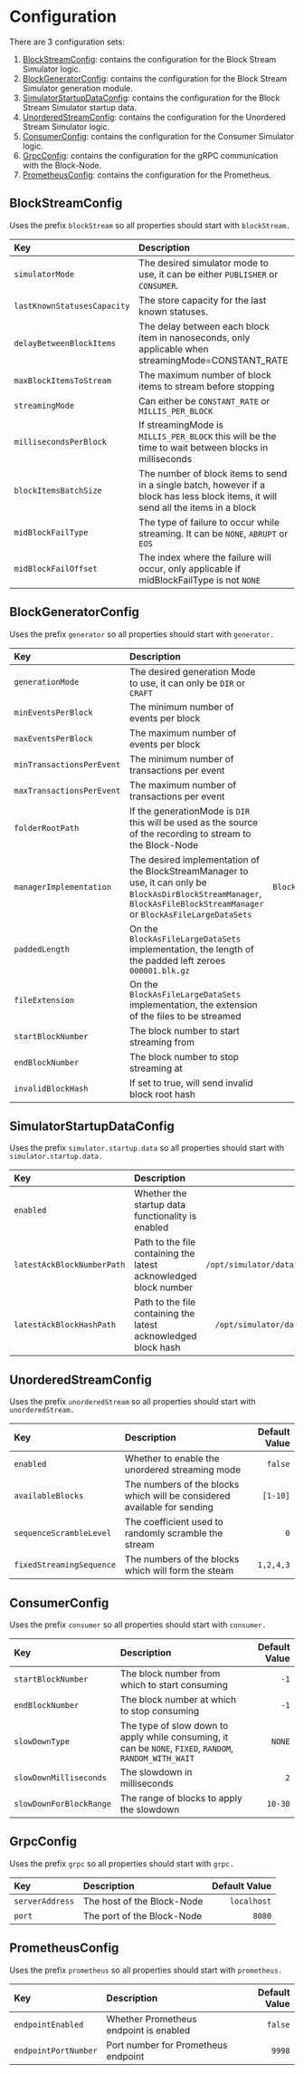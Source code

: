 # Configuration

There are 3 configuration sets:
1. [BlockStreamConfig](#blockstreamconfig): contains the configuration for the Block Stream Simulator logic.
1. [BlockGeneratorConfig](#blockGeneratorConfig): contains the configuration for the Block Stream Simulator generation module.
1. [SimulatorStartupDataConfig](#simulatorstartupdataconfig): contains the configuration for the Block Stream Simulator startup data.
1. [UnorderedStreamConfig](#unorderedstreamconfig): contains the configuration for the Unordered Stream Simulator logic.
1. [ConsumerConfig](#consumerConfig): contains the configuration for the Consumer Simulator logic.
1. [GrpcConfig](#grpcconfig): contains the configuration for the gRPC communication with the Block-Node.
1. [PrometheusConfig](#prometheusconfig): contains the configuration for the Prometheus.

## BlockStreamConfig

Uses the prefix `blockStream` so all properties should start with `blockStream.`

| Key                         | Description                                                                                                                         |   Default Value |
|:----------------------------|:------------------------------------------------------------------------------------------------------------------------------------|----------------:|
| `simulatorMode`             | The desired simulator mode to use, it can be either `PUBLISHER` or `CONSUMER`.                                                      |     `PUBLISHER` |
| `lastKnownStatusesCapacity` | The store capacity for the last known statuses.                                                                                     |            `10` |
| `delayBetweenBlockItems`    | The delay between each block item in nanoseconds, only applicable when streamingMode=CONSTANT_RATE                                  |     `1_500_000` |
| `maxBlockItemsToStream`     | The maximum number of block items to stream before stopping                                                                         |       `100_000` |
| `streamingMode`             | Can either be `CONSTANT_RATE` or `MILLIS_PER_BLOCK`                                                                                 | `CONSTANT_RATE` |
| `millisecondsPerBlock`      | If streamingMode is `MILLIS_PER_BLOCK` this will be the time to wait between blocks in milliseconds                                 |         `1_000` |
| `blockItemsBatchSize`       | The number of block items to send in a single batch, however if a block has less block items, it will send all the items in a block |         `1_000` |
| `midBlockFailType`          | The type of failure to occur while streaming. It can be `NONE`, `ABRUPT` or `EOS`                                                   |          `NONE` |
| `midBlockFailOffset`        | The index where the failure will occur, only applicable if midBlockFailType is not `NONE`                                           |             `0` |

## BlockGeneratorConfig

Uses the prefix `generator` so all properties should start with `generator.`

| Key                       | Description                                                                                                                                                               |                   Default Value |
|:--------------------------|:--------------------------------------------------------------------------------------------------------------------------------------------------------------------------|--------------------------------:|
| `generationMode`          | The desired generation Mode to use, it can only be `DIR` or `CRAFT`                                                                                                       |                           `DIR` |
| `minEventsPerBlock`       | The minimum number of events per block                                                                                                                                    |                             `1` |
| `maxEventsPerBlock`       | The maximum number of events per block                                                                                                                                    |                            `10` |
| `minTransactionsPerEvent` | The minimum number of transactions per event                                                                                                                              |                             `1` |
| `maxTransactionsPerEvent` | The maximum number of transactions per event                                                                                                                              |                            `10` |
| `folderRootPath`          | If the generationMode is `DIR` this will be used as the source of the recording to stream to the Block-Node                                                               |                              `` |
| `managerImplementation`   | The desired implementation of the BlockStreamManager to use, it can only be `BlockAsDirBlockStreamManager`, `BlockAsFileBlockStreamManager` or `BlockAsFileLargeDataSets` | `BlockAsFileBlockStreamManager` |
| `paddedLength`            | On the `BlockAsFileLargeDataSets` implementation, the length of the padded left zeroes `000001.blk.gz`                                                                    |                            `36` |
| `fileExtension`           | On the `BlockAsFileLargeDataSets` implementation, the extension of the files to be streamed                                                                               |                       `.blk.gz` |
| `startBlockNumber`        | The block number to start streaming from                                                                                                                                  |                             `0` |
| `endBlockNumber`          | The block number to stop streaming at                                                                                                                                     |                            `-1` |
| `invalidBlockHash`        | If set to true, will send invalid block root hash                                                                                                                         |                         `false` |

## SimulatorStartupDataConfig

Uses the prefix `simulator.startup.data` so all properties should start with `simulator.startup.data.`

| Key                        | Description                                                      |                              Default Value |
|:---------------------------|:-----------------------------------------------------------------|-------------------------------------------:|
| `enabled`                  | Whether the startup data functionality is enabled                |                                    `false` |
| `latestAckBlockNumberPath` | Path to the file containing the latest acknowledged block number | `/opt/simulator/data/latestAckBlockNumber` |
| `latestAckBlockHashPath`   | Path to the file containing the latest acknowledged block hash   |   `/opt/simulator/data/latestAckBlockHash` |

## UnorderedStreamConfig

Uses the prefix `unorderedStream` so all properties should start with `unorderedStream.`

| Key                      | Description                                                              | Default Value |
|:-------------------------|:-------------------------------------------------------------------------|--------------:|
| `enabled`                | Whether to enable the unordered streaming mode                           |       `false` |
| `availableBlocks`        | The numbers of the blocks which will be considered available for sending |      `[1-10]` |
| `sequenceScrambleLevel`  | The coefficient used to randomly scramble the stream                     |           `0` |
| `fixedStreamingSequence` | The numbers of the blocks which will form the steam                      |     `1,2,4,3` |

## ConsumerConfig

Uses the prefix `consumer` so all properties should start with `consumer.`

| Key                     | Description                                                                                             | Default Value |
|:------------------------|:--------------------------------------------------------------------------------------------------------|--------------:|
| `startBlockNumber`      | The block number from which to start consuming                                                          |          `-1` |
| `endBlockNumber`        | The block number at which to stop consuming                                                             |          `-1` |
| `slowDownType`          | The type of slow down to apply while consuming, it can be `NONE`, `FIXED`, `RANDOM`, `RANDOM_WITH_WAIT` |        `NONE` |
| `slowDownMilliseconds`  | The slowdown in milliseconds                                                                            |           `2` |
| `slowDownForBlockRange` | The range of blocks to apply the slowdown                                                               |       `10-30` |

## GrpcConfig

Uses the prefix `grpc` so all properties should start with `grpc.`

| Key             | Description                | Default Value |
|:----------------|:---------------------------|--------------:|
| `serverAddress` | The host of the Block-Node |   `localhost` |
| `port`          | The port of the Block-Node |        `8080` |

## PrometheusConfig

Uses the prefix `prometheus` so all properties should start with `prometheus.`

| Key                  | Description                            | Default Value |
|:---------------------|:---------------------------------------|--------------:|
| `endpointEnabled`    | Whether Prometheus endpoint is enabled |       `false` |
| `endpointPortNumber` | Port number for Prometheus endpoint    |        `9998` |
